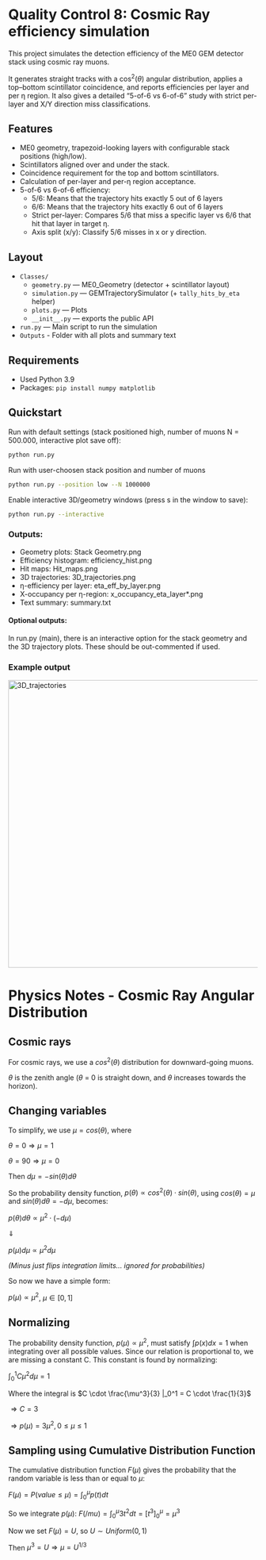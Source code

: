 # Quality Control 8: Cosmic Ray efficiency simulation

This project simulates the detection efficiency of the ME0 GEM detector stack using cosmic ray muons.

It generates straight tracks with a $\cos^2(\theta)$ angular distribution, applies a top–bottom scintillator coincidence, and reports efficiencies per layer and per η region. It also gives a detailed “5-of-6 vs 6-of-6” study with strict per-layer and X/Y direction miss classifications.

## Features
- ME0 geometry, trapezoid-looking layers with configurable stack positions (high/low).
- Scintillators aligned over and under the stack.
- Coincidence requirement for the top and bottom scintillators.
- Calculation of per-layer and per-η region acceptance.
- 5-of-6 vs 6-of-6 efficiency:
    - 5/6: Means that the trajectory hits exactly 5 out of 6 layers
    - 6/6: Means that the trajectory hits exactly 6 out of 6 layers
    - Strict per-layer: Compares 5/6 that miss a specific layer vs 6/6 that hit that layer in target η.
    - Axis split (x/y): Classify 5/6 misses in x or y direction.

## Layout
- `Classes/`
  - `geometry.py` — ME0_Geometry (detector + scintillator layout)
  - `simulation.py` — GEMTrajectorySimulator (+ `tally_hits_by_eta` helper)
  - `plots.py` — Plots 
  - `__init__.py` — exports the public API
- `run.py` — Main script to run the simulation
- `Outputs` - Folder with all plots and summary text

## Requirements
- Used Python 3.9
- Packages: `pip install numpy matplotlib`

## Quickstart
Run with default settings (stack positioned high, number of muons N = 500.000, interactive plot save off):
```bash
python run.py 
```

Run with user-choosen stack position and number of muons
```bash
python run.py --position low --N 1000000
```

Enable interactive 3D/geometry windows (press s in the window to save):
```bash
python run.py --interactive
```

### Outputs:
- Geometry plots: Stack Geometry.png
- Efficiency histogram: efficiency_hist.png
- Hit maps: Hit_maps.png
- 3D trajectories: 3D_trajectories.png
- η-efficiency per layer: eta_eff_by_layer.png
- X-occupancy per η-region: x_occupancy_eta_layer*.png
- Text summary: summary.txt

#### Optional outputs:
In run.py (main), there is an interactive option for the stack geometry and the 3D trajectory plots.
These should be out-commented if used.

### Example output
<img width="543" height="580" alt="3D_trajectories" src="https://github.com/user-attachments/assets/528315f6-4aed-43f2-bd1b-6c4e12b04d9d" />

# Physics Notes - Cosmic Ray Angular Distribution

## Cosmic rays

For cosmic rays, we use a $cos^2(\theta)$ distribution for downward-going muons.


$\theta$ is the zenith angle ($\theta$ = 0 is straight down, and $\theta$ increases towards the horizon).

## Changing variables
To simplify, we use $\mu = cos(\theta)$, where

$\theta = 0 \Rightarrow \mu = 1$

$\theta = 90 \Rightarrow \mu = 0$

Then $d\mu = - sin(\theta) d\theta$

So the probability density function, $p(\theta) \propto cos^2(\theta) \cdot sin(\theta)$, using $cos(\theta)=\mu$ and $sin(\theta)d\theta=-d\mu$, becomes:

$p(\theta)d\theta \propto \mu^2 \cdot (-d\mu)$

$\Downarrow$

$p(\mu)d\mu \propto \mu^2 d\mu$

*(Minus just flips integration limits... ignored for probabilities)*

So now we have a simple form: 

$p(\mu) \propto \mu^2$, $\mu \in [0,1]$

## Normalizing

The probability density function, $p(\mu)\propto \mu^2$, must satisfy $\int p(x) dx = 1$ when integrating over all possible values. Since our relation is proportional to, we are missing a constant C. This constant is found by normalizing:

$\int_0^1 C \mu^2 d\mu = 1$

Where the integral is $C \cdot \frac{\mu^3}{3} |_0^1 = C \cdot \frac{1}{3}$

$\Rightarrow C = 3$

$\Rightarrow p(\mu)=3\mu^2, 0 \leq \mu \leq 1$

## Sampling using Cumulative Distribution Function

The cumulative distribution function $F(\mu)$ gives the probability that the random variable is less than or equal to $\mu$:

$F(\mu) = P (value \leq \mu) = \int_0^\mu p(t)dt$

So we integrate $p(\mu)$:
$F(/mu) = \int_0^\mu 3t^2 dt = [t^3]_0^\mu = \mu^3$

Now we set $F(\mu)=U$, so $U \sim Uniform(0,1)$

Then $\mu^3 = U \Rightarrow \mu = U^{1/3}$
